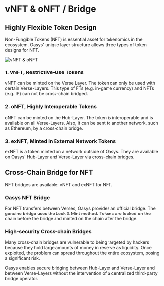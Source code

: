 ---
---

# vNFT & oNFT / Bridge

## Highly Flexible Token Design
Non-Fungible Tokens (NFT) is essential asset for tokenomics in the ecosystem. Oasys' unique layer structure allows three types of token designs for NFT.

![vNFT & oNFT](/img/docs/techdocs/nft-bridge/tech-process_vnft-onft.png)

### 1. vNFT, Restrictive-Use Tokens
vNFT can be minted on the Verse Layer. The token can only be used with certain Verse-Layers. This type of FTs (e.g. in-game currency) and NFTs (e.g. IP) can not be cross-chain bridged.

### 2. oNFT, Highly Interoperable Tokens
oNFT can be minted on the Hub-Layer. The token is interoperable and is available on all Verse-Layers. Also, it can be sent to another network, such as Ethereum, by a cross-chain bridge.

### 3. exNFT, Minted in External Network Tokens
exNFT is a token minted on a network outside of Oasys. They are available on Oasys' Hub-Layer and Verse-Layer via cross-chain bridges.

## Cross-Chain Bridge for NFT
NFT bridges are available: vNFT and exNFT for NFT.

### Oasys NFT Bridge
For NFT transfers between Verses, Oasys provides an official bridge. The genuine bridge uses the Lock & Mint method. Tokens are locked on the chain before the bridge and minted on the chain after the bridge.

### High-security Cross-chain Bridges
Many cross-chain bridges are vulnerable to being targeted by hackers because they hold large amounts of money in reserve as liquidity. Once exploited, the problem can spread throughout the entire ecosystem, posing a significant risk.

Oasys enables secure bridging between Hub-Layer and Verse-Layer and between Verse-Layers without the intervention of a centralized third-party bridge operator.
